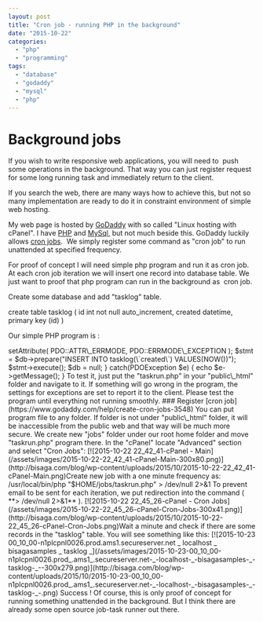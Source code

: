 ```yaml
---
layout: post
title: "Cron job - running PHP in the background"
date: "2015-10-22"
categories: 
  - "php"
  - "programming"
tags: 
  - "database"
  - "godaddy"
  - "mysql"
  - "php"
---
```


# Background jobs

If you wish to write responsive web applications, you will need to  push some operations in the background. That way you can just register request for some long running task and immediately return to the client.

If you search the web, there are many ways how to achieve this, but not so many implementation are ready to do it in constraint environment of simple web hosting.

My web page is hosted by [GoDaddy](https://www.godaddy.com/?plid=GoDaddy) with so called "Linux hosting with cPanel". I have [PHP](https://secure.php.net/) and [MySql](https://www.mysql.com/), but not much beside this. GoDaddy luckily allows [cron jobs](https://www.godaddy.com/help/create-cron-jobs-3548).  We simply register some command as "cron job" to run unattended at specified frequency.

For proof of concept I will need simple php program and run it as cron job.  At each cron job iteration we will insert one record into database table. We just want to proof that php program can run in the background as  cron job.

Create some database and add "tasklog" table.

create table tasklog (
    id int not null auto\_increment,
    created datetime,
    primary key (id)
)

Our simple PHP program is :

<?php
try {
    $host = "localhost";
    $dbname = "your\_database";
    $user = "your\_db\_user";
    $pass = "your\_password";

    # MySQL with PDO\_MYSQL
    $db = new PDO("mysql:host=$host;dbname=$dbname", $user, $pass);
    $db->setAttribute( PDO::ATTR\_ERRMODE, PDO::ERRMODE\_EXCEPTION );

    $stmt = $db->prepare("INSERT INTO tasklog(\`created\`) VALUES(NOW())");
    $stmt->execute();
  
    $db = null;
}
catch(PDOException $e) {
    echo $e->getMessage();
}

To test it, just put the "taskrun.php" in your "public\_html" folder and navigate to it. If something will go wrong in the program, the settings for exceptions are set to report it to the client. Please test the program until everything not running smoothly.

### Register [cron job](https://www.godaddy.com/help/create-cron-jobs-3548)

You can put program file to any folder. If folder is not under "public\_html" folder, it will be inaccessible from the public web and that way will be much more secure. We create new "jobs" folder under our root home folder and move "taskrun.php" program there.

In the "cPanel" locate "Advanced" section and select "Cron Jobs":

[![2015-10-22 22_42_41-cPanel - Main](/assets/images/2015-10-22-22_42_41-cPanel-Main-300x80.png)](http://bisaga.com/blog/wp-content/uploads/2015/10/2015-10-22-22_42_41-cPanel-Main.png)Create new job with a one minute frequency as:

/usr/local/bin/php "$HOME/jobs/taskrun.php" > /dev/null 2>&1

To prevent email to be sent for each iteration, we put redirection into the command ( **> /dev/null 2>&1** ).

[![2015-10-22 22_45_26-cPanel - Cron Jobs](/assets/images/2015-10-22-22_45_26-cPanel-Cron-Jobs-300x41.png)](http://bisaga.com/blog/wp-content/uploads/2015/10/2015-10-22-22_45_26-cPanel-Cron-Jobs.png)Wait a minute and check if there are some records in the "tasklog" table. You will see something like this:

[![2015-10-23 00_10_00-n1plcpnl0026.prod.ams1.secureserver.net _ localhost _ bisagasamples _ tasklog _](/assets/images/2015-10-23-00_10_00-n1plcpnl0026.prod_.ams1_.secureserver.net-_-localhost-_-bisagasamples-_-tasklog-_--300x279.png)](http://bisaga.com/blog/wp-content/uploads/2015/10/2015-10-23-00_10_00-n1plcpnl0026.prod_.ams1_.secureserver.net-_-localhost-_-bisagasamples-_-tasklog-_-.png)

Success !

Of course, this is only proof of concept for running something unattended in the background. But I think there are already some open source job-task runner out there.
